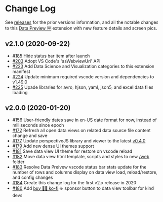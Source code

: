# Change Log

See [releases](https://github.com/RandomFractals/vscode-data-preview/releases)
for the prior versions information, and all the notable changes to this [Data Preview 🈸](https://marketplace.visualstudio.com/items?itemName=RandomFractalsInc.vscode-data-preview) extension with new feature details and screen pics.

## v2.1.0 (2020-09-22)

- [#185](https://github.com/RandomFractals/vscode-data-preview/issues/185)
Hide status bar item after launch
- [#203](https://github.com/RandomFractals/vscode-data-preview/issues/203)
Adopt VS Code's 'asWebviewUri' API
- [#223](https://github.com/RandomFractals/vscode-data-preview/issues/223)
Add Data Science and Visualization categories to this extension manifest
- [#224](https://github.com/RandomFractals/vscode-data-preview/issues/224)
Update minimum required vscode version and dependencies to v1.49.0
- [#225](https://github.com/RandomFractals/vscode-data-preview/issues/225)
Upade libraries for avro, hjson, yaml, json5, and excel data files loading

## v2.0.0 (2020-01-20)

- [#156](https://github.com/RandomFractals/vscode-data-preview/issues/156)
User-friendly dates save in en-US date format for now, instead of milliseconds since epoch
- [#172](https://github.com/RandomFractals/vscode-data-preview/issues/172)
Refresh all open data views on related data source file content change and save
- [#177](https://github.com/RandomFractals/vscode-data-preview/issues/177)
Update perspectiveJS library and viewer to the latest [v0.4.0](https://github.com/finos/perspective/blob/master/CHANGELOG.md#040-2020-01-07)
- [#179](https://github.com/RandomFractals/vscode-data-preview/issues/179)
Add new dense UI themes support
- [#181](https://github.com/RandomFractals/vscode-data-preview/issues/181)
Save data view UI theme for restore on vscode reload
- [#182](https://github.com/RandomFractals/vscode-data-preview/issues/182)
Move data view html template, scripts and styles to new [/web](https://github.com/RandomFractals/vscode-data-preview/tree/master/web) folder
- [#183](https://github.com/RandomFractals/vscode-data-preview/issues/183)
Resolve Data Preivew vscode status bar stats update for the number of rows and columns display
on data view load, reload/restore, and config changes
- [#184](https://github.com/RandomFractals/vscode-data-preview/issues/184)
Create this change log for the first v2.x release in 2020
- [#180](https://github.com/RandomFractals/vscode-data-preview/issues/180) 
Add [buy 🧚‍♂️ ko-fi](https://ko-fi.com/dataPixy) ☕ sponsor button to data view toolbar for kind devs
